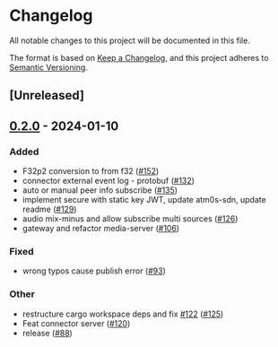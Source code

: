# Changelog
All notable changes to this project will be documented in this file.

The format is based on [Keep a Changelog](https://keepachangelog.com/en/1.0.0/),
and this project adheres to [Semantic Versioning](https://semver.org/spec/v2.0.0.html).

## [Unreleased]

## [0.2.0](https://github.com/8xFF/atm0s-media-server/compare/atm0s-media-server-endpoint-v0.1.0...atm0s-media-server-endpoint-v0.2.0) - 2024-01-10

### Added
- F32p2 conversion to from f32 ([#152](https://github.com/8xFF/atm0s-media-server/pull/152))
- connector external event log - protobuf ([#132](https://github.com/8xFF/atm0s-media-server/pull/132))
- auto or manual peer info subscribe ([#135](https://github.com/8xFF/atm0s-media-server/pull/135))
- implement secure with static key JWT, update atm0s-sdn, update readme ([#129](https://github.com/8xFF/atm0s-media-server/pull/129))
- audio mix-minus and allow subscribe multi sources ([#126](https://github.com/8xFF/atm0s-media-server/pull/126))
- gateway and refactor media-server ([#106](https://github.com/8xFF/atm0s-media-server/pull/106))

### Fixed
- wrong typos cause publish error ([#93](https://github.com/8xFF/atm0s-media-server/pull/93))

### Other
- restructure cargo workspace deps and fix [#122](https://github.com/8xFF/atm0s-media-server/pull/122) ([#125](https://github.com/8xFF/atm0s-media-server/pull/125))
- Feat connector server ([#120](https://github.com/8xFF/atm0s-media-server/pull/120))
- release ([#88](https://github.com/8xFF/atm0s-media-server/pull/88))
